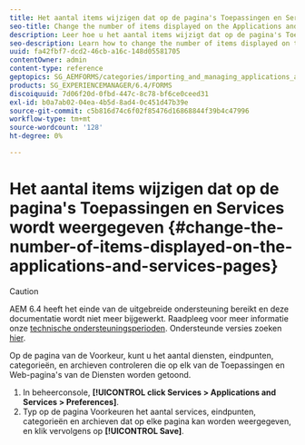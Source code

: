 ```yaml
---
title: Het aantal items wijzigen dat op de pagina's Toepassingen en Services wordt weergegeven
seo-title: Change the number of items displayed on the Applications and Services pages
description: Leer hoe u het aantal items wijzigt dat op de pagina's Toepassingen en Services wordt weergegeven.
seo-description: Learn how to change the number of items displayed on the Applications and Services pages.
uuid: fa42fbf7-dcd2-46cb-a16c-148d05581705
contentOwner: admin
content-type: reference
geptopics: SG_AEMFORMS/categories/importing_and_managing_applications_and_archives
products: SG_EXPERIENCEMANAGER/6.4/FORMS
discoiquuid: 7d06f20d-0fbd-447c-8c78-bf6ce0ceed31
exl-id: b0a7ab02-04ea-4b5d-8ad4-0c451d47b39e
source-git-commit: c5b816d74c6f02f85476d16868844f39b4c47996
workflow-type: tm+mt
source-wordcount: '128'
ht-degree: 0%

---
```


# Het aantal items wijzigen dat op de pagina&#39;s Toepassingen en Services wordt weergegeven {#change-the-number-of-items-displayed-on-the-applications-and-services-pages}

>[!CAUTION]
>
>AEM 6.4 heeft het einde van de uitgebreide ondersteuning bereikt en deze documentatie wordt niet meer bijgewerkt. Raadpleeg voor meer informatie onze [technische ondersteuningsperioden](https://helpx.adobe.com/support/programs/eol-matrix.html). Ondersteunde versies zoeken [hier](https://experienceleague.adobe.com/docs/).

Op de pagina van de Voorkeur, kunt u het aantal diensten, eindpunten, categorieën, en archieven controleren die op elk van de Toepassingen en Web-pagina&#39;s van de Diensten worden getoond.

1. In beheerconsole, **[!UICONTROL click Services > Applications and Services > Preferences]**.
1. Typ op de pagina Voorkeuren het aantal services, eindpunten, categorieën en archieven dat op elke pagina kan worden weergegeven, en klik vervolgens op **[!UICONTROL Save]**.

